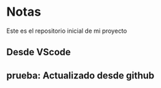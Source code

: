 # Notas
Este es el repositorio inicial de mi proyecto

## Desde VScode

## prueba: Actualizado desde github

